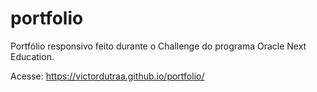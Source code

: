 # portfolio
Portfólio responsivo feito durante o Challenge do programa Oracle Next Education.

Acesse: https://victordutraa.github.io/portfolio/
